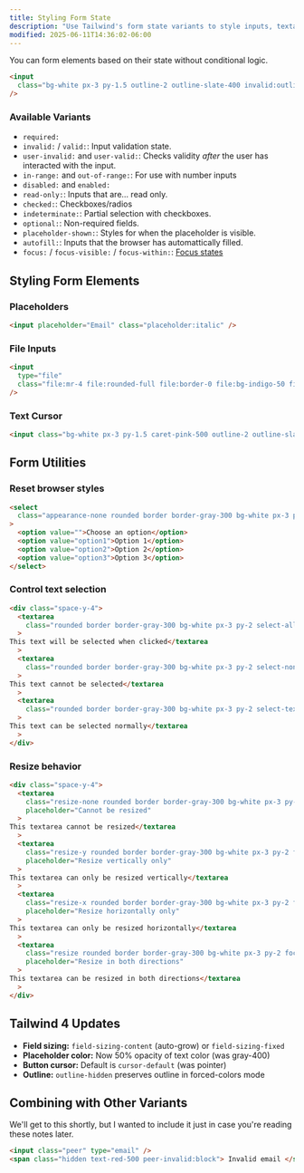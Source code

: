 ```yaml
---
title: Styling Form State
description: "Use Tailwind's form state variants to style inputs, textareas, and buttons based on validation, focus, and disabled states"
modified: 2025-06-11T14:36:02-06:00
---
```


You can form elements based on their state without conditional logic.

```html tailwind
<input
  class="bg-white px-3 py-1.5 outline-2 outline-slate-400 invalid:outline-red-500 focus:ring-2 disabled:cursor-not-allowed disabled:bg-gray-100"
/>
```

### Available Variants

- `required:`
- `invalid:` / `valid:`: Input validation state.
- `user-invalid:` and `user-valid:`: Checks validity _after_ the user has interacted with the input.
- `in-range:` and `out-of-range:`: For use with number inputs
- `disabled:` and `enabled:`
- `read-only:`: Inputs that are… read only.
- `checked:`: Checkboxes/radios
- `indeterminate:`: Partial selection with checkboxes.
- `optional:`: Non-required fields.
- `placeholder-shown:`: Styles for when the placeholder is visible.
- `autofill:`: Inputs that the browser has automattically filled.
- `focus:` / `focus-visible:` / `focus-within:`: [Focus states](focus-states.md)

## Styling Form Elements

### Placeholders

```html tailwind
<input placeholder="Email" class="placeholder:italic" />
```

### File Inputs

```html tailwind
<input
  type="file"
  class="file:mr-4 file:rounded-full file:border-0 file:bg-indigo-50 file:px-4 file:py-2 file:text-sm file:font-semibold file:text-indigo-700 hover:file:bg-indigo-100 dark:file:bg-indigo-600 dark:file:text-indigo-100 dark:hover:file:bg-indigo-500"
/>
```

### Text Cursor

```html tailwind
<input class="bg-white px-3 py-1.5 caret-pink-500 outline-2 outline-slate-400" />
```

## Form Utilities

### Reset browser styles

```html tailwind
<select
  class="appearance-none rounded border border-gray-300 bg-white px-3 py-2 pr-8 focus:border-blue-500 focus:ring-2 focus:ring-blue-500 focus:outline-none"
>
  <option value="">Choose an option</option>
  <option value="option1">Option 1</option>
  <option value="option2">Option 2</option>
  <option value="option3">Option 3</option>
</select>
```

### Control text selection

```html tailwind
<div class="space-y-4">
  <textarea
    class="rounded border border-gray-300 bg-white px-3 py-2 select-all focus:ring-2 focus:ring-blue-500 focus:outline-none"
  >
This text will be selected when clicked</textarea
  >
  <textarea
    class="rounded border border-gray-300 bg-white px-3 py-2 select-none focus:ring-2 focus:ring-blue-500 focus:outline-none"
  >
This text cannot be selected</textarea
  >
  <textarea
    class="rounded border border-gray-300 bg-white px-3 py-2 select-text focus:ring-2 focus:ring-blue-500 focus:outline-none"
  >
This text can be selected normally</textarea
  >
</div>
```

### Resize behavior

```html tailwind
<div class="space-y-4">
  <textarea
    class="resize-none rounded border border-gray-300 bg-white px-3 py-2 focus:ring-2 focus:ring-blue-500 focus:outline-none"
    placeholder="Cannot be resized"
  >
This textarea cannot be resized</textarea
  >
  <textarea
    class="resize-y rounded border border-gray-300 bg-white px-3 py-2 focus:ring-2 focus:ring-blue-500 focus:outline-none"
    placeholder="Resize vertically only"
  >
This textarea can only be resized vertically</textarea
  >
  <textarea
    class="resize-x rounded border border-gray-300 bg-white px-3 py-2 focus:ring-2 focus:ring-blue-500 focus:outline-none"
    placeholder="Resize horizontally only"
  >
This textarea can only be resized horizontally</textarea
  >
  <textarea
    class="resize rounded border border-gray-300 bg-white px-3 py-2 focus:ring-2 focus:ring-blue-500 focus:outline-none"
    placeholder="Resize in both directions"
  >
This textarea can be resized in both directions</textarea
  >
</div>
```

## Tailwind 4 Updates

- **Field sizing:** `field-sizing-content` (auto-grow) or `field-sizing-fixed`
- **Placeholder color:** Now 50% opacity of text color (was gray-400)
- **Button cursor:** Default is `cursor-default` (was pointer)
- **Outline:** `outline-hidden` preserves outline in forced-colors mode

## Combining with Other Variants

We'll get to this shortly, but I wanted to include it just in case you're reading these notes later.

```html tailwind
<input class="peer" type="email" />
<span class="hidden text-red-500 peer-invalid:block"> Invalid email </span>
```
